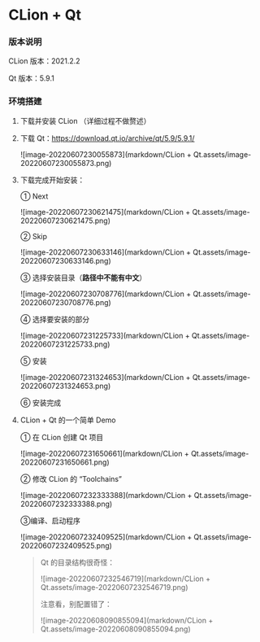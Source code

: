 # CLion + Qt



### 版本说明

CLion 版本：2021.2.2

Qt 版本：5.9.1



### 环境搭建

1.   下载并安装 CLion （详细过程不做赘述）

     

2.   下载 Qt：https://download.qt.io/archive/qt/5.9/5.9.1/

     ![image-20220607230055873](markdown/CLion + Qt.assets/image-20220607230055873.png)

     

3.   下载完成开始安装：

     ① Next

     ![image-20220607230621475](markdown/CLion + Qt.assets/image-20220607230621475.png)

     ② Skip

     ![image-20220607230633146](markdown/CLion + Qt.assets/image-20220607230633146.png)

     ③ 选择安装目录（**路径中不能有中文**）

     ![image-20220607230708776](markdown/CLion + Qt.assets/image-20220607230708776.png)

     ④ 选择要安装的部分

     ![image-20220607231225733](markdown/CLion + Qt.assets/image-20220607231225733.png)

     ⑤ 安装

     ![image-20220607231324653](markdown/CLion + Qt.assets/image-20220607231324653.png)

     ⑥ 安装完成

     

4.   CLion + Qt 的一个简单 Demo

     ① 在 CLion 创建 Qt 项目

     ![image-20220607231650661](markdown/CLion + Qt.assets/image-20220607231650661.png)

     ② 修改 CLion 的 “Toolchains”

     ![image-20220607232333388](markdown/CLion + Qt.assets/image-20220607232333388.png)

     ③编译、启动程序

     ![image-20220607232409525](markdown/CLion + Qt.assets/image-20220607232409525.png)

     

     

     >   Qt 的目录结构很奇怪：
     >
     >   ![image-20220607232546719](markdown/CLion + Qt.assets/image-20220607232546719.png)
     >
     >   注意看，别配置错了：
     >
     >   ![image-20220608090855094](markdown/CLion + Qt.assets/image-20220608090855094.png)